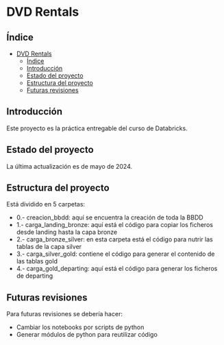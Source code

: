 # DVD Rentals

## Índice
- [DVD Rentals](#dvd-rentals)
  - [Índice](#índice)
  - [Introducción](#introducción)
  - [Estado del proyecto](#estado-del-proyecto)
  - [Estructura del proyecto](#estructura-del-proyecto)
  - [Futuras revisiones](#futuras-revisiones)

## Introducción

Este proyecto es la práctica entregable del curso de Databricks.

## Estado del proyecto

La última actualización es de mayo de 2024.

## Estructura del proyecto

Está dividido en 5 carpetas:
- 0.- creacion_bbdd: aquí se encuentra la creación de toda la BBDD
- 1.- carga_landing_bronze: aquí está el código para copiar los ficheros desde landing hasta la capa bronze
- 2.- carga_bronze_silver: en esta carpeta está el código para nutrir las tablas de la capa silver
- 3.- carga_silver_gold: contiene el código para generar el contenido de las tablas gold
- 4.- carga_gold_departing: aquí está el código para generar los ficheros de departing

## Futuras revisiones

Para futuras revisiones se debería hacer:
- Cambiar los notebooks por scripts de python
- Generar módulos de python para reutilizar código
